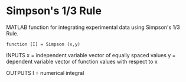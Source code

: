 # Simpson's 1/3 Rule
MATLAB function for integrating experimental data using Simpson's 1/3 Rule.

`function [I] = Simpson (x,y)`

INPUTS
  x = independent variable vector of equally spaced values
  y = dependent variable vector of function values with respect to x

OUTPUTS
  I = numerical integral
